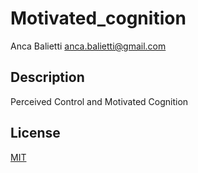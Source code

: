 # Motivated_cognition
Anca Balietti <anca.balietti@gmail.com>

## Description

Perceived Control and Motivated Cognition

## License

[MIT](LICENSE)
